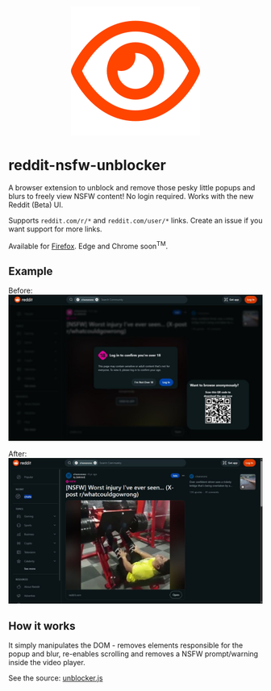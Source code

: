<p align="center">
  <img src="assets/icon256.png" alt="icon"/>
</p>

# reddit-nsfw-unblocker

A browser extension to unblock and remove those pesky little popups and blurs to freely view NSFW content! No login required. Works with the new Reddit (Beta) UI.

Supports `reddit.com/r/*` and `reddit.com/user/*` links. Create an issue if you want support for more links.

Available for [Firefox](https://addons.mozilla.org/de/firefox/addon/reddit-nsfw-unblocker/). Edge and Chrome soon<sup>TM</sup>.

## Example

Before:
![before](assets/before.JPG)

After:
![after](assets/after.JPG)

## How it works

It simply manipulates the DOM - removes elements responsible for the popup and blur, re-enables scrolling and removes a NSFW prompt/warning inside the video player.

See the source: [unblocker.js](src/js/unblocker.js)
